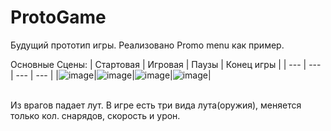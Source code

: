 # ProtoGame
Будущий прототип игры.
Реализовано Promo menu как пример.

Основные Сцены:
|  Стартовая  |  Игровая | Паузы | Конец игры |
| ---         |    ---       |    ---       |         ---  |
|![image](https://github.com/Akrab/SpaceInvadersMob/assets/7695655/b084762b-eacf-4dc8-947d-d9b32c66a55c)|![image](https://github.com/Akrab/SpaceInvadersMob/assets/7695655/8ce33285-12bc-41df-9c27-c48b99a7c45c)|![image](https://github.com/Akrab/SpaceInvadersMob/assets/7695655/1bb1a7a6-dfb0-4aa4-86d5-c3bac7bbb8d4)|![image](https://github.com/Akrab/SpaceInvadersMob/assets/7695655/d94046a8-5e9a-458d-8273-877d16dd32b2)|

<br>
Из врагов падает лут.
В игре есть три вида лута(оружия), меняется только кол. снарядов, скорость и урон.

